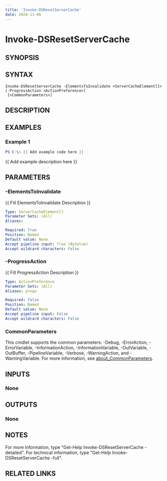 ```yaml
---
title: 'Invoke-DSResetServerCache'
date: 2024-11-06
---
```



# Invoke-DSResetServerCache

## SYNOPSIS

## SYNTAX

```
Invoke-DSResetServerCache -ElementsToInvalidate <ServerCacheElement[]> [-ProgressAction <ActionPreference>]
 [<CommonParameters>]
```

## DESCRIPTION
## EXAMPLES

### Example 1
```powershell
PS C:\> {{ Add example code here }}
```

{{ Add example description here }}

## PARAMETERS

### -ElementsToInvalidate
{{ Fill ElementsToInvalidate Description }}

```yaml
Type: ServerCacheElement[]
Parameter Sets: (All)
Aliases:

Required: True
Position: Named
Default value: None
Accept pipeline input: True (ByValue)
Accept wildcard characters: False
```

### -ProgressAction
{{ Fill ProgressAction Description }}

```yaml
Type: ActionPreference
Parameter Sets: (All)
Aliases: proga

Required: False
Position: Named
Default value: None
Accept pipeline input: False
Accept wildcard characters: False
```

### CommonParameters
This cmdlet supports the common parameters: -Debug, -ErrorAction, -ErrorVariable, -InformationAction, -InformationVariable, -OutVariable, -OutBuffer, -PipelineVariable, -Verbose, -WarningAction, and -WarningVariable. For more information, see [about_CommonParameters](http://go.microsoft.com/fwlink/?LinkID=113216).

## INPUTS

### None
## OUTPUTS

### None
## NOTES
For more information, type "Get-Help Invoke-DSResetServerCache -detailed".
For technical information, type "Get-Help Invoke-DSResetServerCache -full".

## RELATED LINKS
